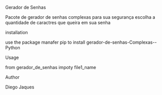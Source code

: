 Gerador de Senhas

Pacote de gerador de senhas complexas para sua segurança
escolha a quantidade de caractres que queira em sua senha

installation

use the package manafer pip to install gerador-de-senhas-Complexas--Python

Usage

from gerador_de_senhas impoty file1_name

Author

Diego Jaques